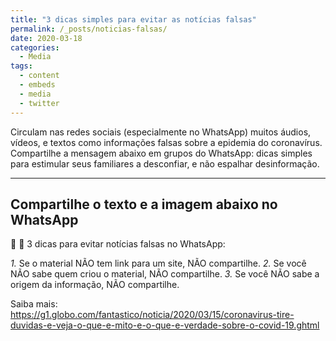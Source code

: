 ```yaml
---
title: "3 dicas simples para evitar as notícias falsas"
permalink: /_posts/noticias-falsas/
date: 2020-03-18
categories:
  - Media
tags:
  - content
  - embeds
  - media
  - twitter
---
```


Circulam nas redes sociais (especialmente no WhatsApp) muitos áudios, vídeos, e textos como informações falsas sobre a epidemia do coronavírus. Compartilhe a mensagem abaixo em grupos do WhatsApp: dicas simples para estimular seus familiares a desconfiar, e não espalhar desinformação.


***

## Compartilhe o texto e a imagem abaixo no WhatsApp

🤔 💭 3 dicas para evitar notícias falsas no WhatsApp:


*1.* Se o material NÃO tem link para um site, NÃO compartilhe.
*2.* Se você NÃO sabe quem criou o material, NÃO compartilhe.
*3.* Se você NÃO sabe a origem da informação, NÃO compartilhe.

Saiba mais:
<https://g1.globo.com/fantastico/noticia/2020/03/15/coronavirus-tire-duvidas-e-veja-o-que-e-mito-e-o-que-e-verdade-sobre-o-covid-19.ghtml>


